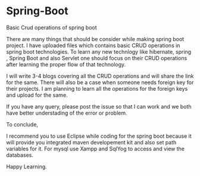 # Spring-Boot
Basic Crud operations of spring boot


There are many things that should be consider while making spring boot project.
I have uploaded files which contains basic CRUD operations in spring boot technologies. To learn any new technlogy like hibernate, spring , Spring Boot and also Servlet one should focus on their CRUD operations after learning the proper flow of that technology.

I will write 3-4 blogs covering all the CRUD operations and will share the link for the same. There will also be a case when someone needs foreign key for their projects. I am planning to learn all the operations for the foreign keys and upload for the same.

If you have any query, please post the issue so that I can work and we both have better understading of the error or problem.

To conclude,

I recommend you to use Eclipse while coding for the spring boot because it will provide you integrated maven developement kit and also set path variables for it. For mysql use Xampp and SqlYog to access and view the databases.

Happy Learning.
